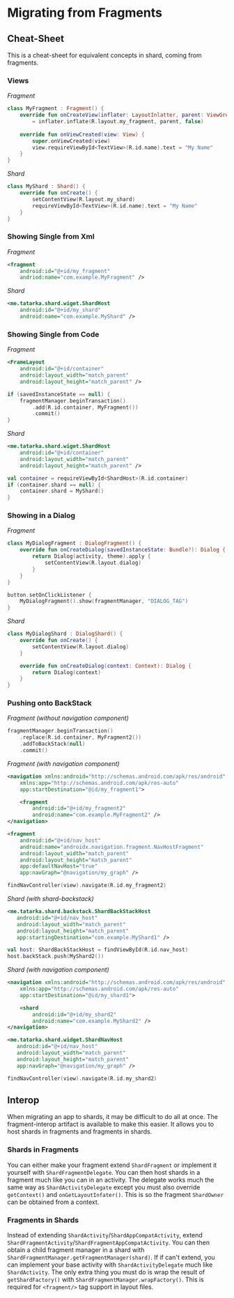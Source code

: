 # Migrating from Fragments

## Cheat-Sheet

This is a cheat-sheet for equivalent concepts in shard, coming from fragments.

### Views

*Fragment*
```kotlin
class MyFragment : Fragment() {
    override fun onCreateView(inflater: LayoutInlatter, parent: ViewGroup, savedInstanceState: Bundle?)
        = inflater.inflate(R.layout.my_fragment, parent, false)
        
    override fun onViewCreated(view: View) {
        super.onViewCreated(view)
        view.requireViewById<TextView>(R.id.name).text = "My Name"
    }
}
```

*Shard*
```kotlin
class MyShard : Shard() {
    override fun onCreate() {
        setContentView(R.layout.my_shard)
        requireViewById<TextView>(R.id.name).text = "My Name"
    }
}
```

### Showing Single from Xml

*Fragment*
```xml
<fragment
    android:id="@+id/my_fragment"
    andriod:name="com.example.MyFragment" />
```

*Shard*
```xml
<me.tatarka.shard.wiget.ShardHost
    android:id="@+id/my_shard"
    android:name="com.example.MyShard" />
```

### Showing Single from Code

*Fragment*
```xml
<FrameLayout
    android:id="@+id/container"
    android:layout_width="match_parent"
    android:layout_height="match_parent" />
```

```kotlin
if (savedInstanceState == null) {
    fragmentManager.beginTransaction()
        .add(R.id.container, MyFragment())
        .commit()
}
```

*Shard*
```xml
<me.tatarka.shard.wiget.ShardHost
    android:id="@+id/container"
    android:layout_width="match_parent"
    android:layout_height="match_parent" />
```

```kotlin
val container = requireViewById<ShardHost>(R.id.container)
if (container.shard == null) {
    container.shard = MyShard()
}
```

### Showing in a Dialog

*Fragment*
```kotlin
class MyDialogFragment : DialogFragment() {
    override fun onCreateDialog(savedInstanceState: Bundle?): Dialog {
        return Dialog(activity, theme).apply {
            setContentView(R.layout.dialog)
        }
    }
}
```

```kotlin
button.setOnClickListener {
    MyDialogFragment().show(fragmentManager, "DIALOG_TAG")
}
```

*Shard*
```kotlin
class MyDialogShard : DialogShard() {
    override fun onCreate() {
        setContentView(R.layout.dialog)
    }

    override fun onCreateDialog(context: Context): Dialog {
        return Dialog(context)
    }
}
```

### Pushing onto BackStack

*Fragment (without navigation component)*
```kotlin
fragmentManager.beginTransaction()
    .replace(R.id.container, MyFragment2())
    .addToBackStack(null)
    .commit()
```

*Fragment (with navigation component)*
```xml
<navigation xmlns:android="http://schemas.android.com/apk/res/android"
    xmlns:app="http://schemas.android.com/apk/res-auto"
    app:startDestination="@id/my_fragment1">

    <fragment
        android:id="@+id/my_fragment2"
        android:name="com.example.MyFragment2" />
</navigation>
```

```xml
<fragment
    android:id="@+id/nav_host"
    android:name="androidx.navigation.fragment.NavHostFragment"
    android:layout_width="match_parent"
    android:layout_height="match_parent"
    app:defaultNavHost="true"
    app:navGraph="@navigation/my_graph" />
```

```kotlin
findNavController(view).navigate(R.id.my_fragment2)
```

*Shard (with shard-backstack)*
```xml
<me.tatarka.shard.backstack.ShardBackStackHost
   android:id="@+id/nav_host"
   android:layout_width="match_parent"
   android:layout_height="match_parent"
   app:startingDestination="com.example.MyShard1" />
```

```kotlin
val host: ShardBackStackHost = findViewById(R.id.nav_host)
host.backStack.push(MyShard2())
```

*Shard (with navigation component)*
```xml
<navigation xmlns:android="http://schemas.android.com/apk/res/android"
    xmlns:app="http://schemas.android.com/apk/res-auto"
    app:startDestination="@id/my_shard1">

    <shard
        android:id="@+id/my_shard2"
        android:name="com.example.MyShard2" />
</navigation>
```

```xml
<me.tatarka.shard.widget.ShardNavHost
   android:id="@+id/nav_host"
   android:layout_width="match_parent"
   android:layout_height="match_parent"
   app:navGraph="@navigation/my_graph" />
```

```kotlin
findNavController(view).navigate(R.id.my_shard2)
```

## Interop

When migrating an app to shards, it may be difficult to do all at once. The fragment-interop 
artifact is available to make this easier. It allows you to host shards in fragments and fragments 
in shards.

### Shards in Fragments

You can either make your fragment extend `ShardFragment` or implement it yourself with 
`ShardFragmentDelegate`. You can then host shards in a fragment much like you can in an activity.
The delegate works much the same way as `ShardActivityDelegate` except you must also override
`getContext()` and `onGetLayoutInfater()`. This is so the fragment `ShardOwner` can be obtained from a context.

### Fragments in Shards

Instead of extending `ShardActivity`/`ShardAppCompatActivity`, extend `ShardFragmentActivity`/`ShardFragmentAppCompatActivity`.
You can then obtain a child fragment manager in a shard with `ShardFragmentManager.getFragmentManager(shard)`.
If if can't extend, you can implement your base activity with `ShardActivityDelegate` much like `ShardActivity`.
The only extra thing you must do is wrap the result of `getShardFactory()` with `ShardFragmentManager.wrapFactory()`.
This is required for `<fragment/>` tag support in layout files.
